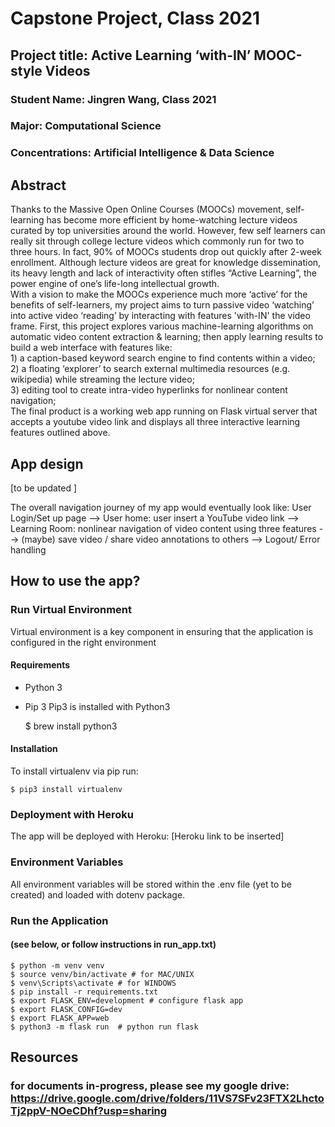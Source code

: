 # Capstone Project, Class 2021

## Project title: Active Learning ‘with-IN’ MOOC-style Videos 
### Student Name:  Jingren Wang, Class 2021
### Major: Computational Science
### Concentrations: Artificial Intelligence & Data Science

## Abstract

Thanks to the Massive Open Online Courses (MOOCs) movement, self-learning has become more efficient by home-watching lecture videos curated by top universities around the world. However, few self learners can really sit through college lecture videos which commonly run for two to three hours. In fact, 90% of MOOCs students drop out quickly after 2-week enrollment. Although lecture videos are great for knowledge dissemination, its heavy length and lack of interactivity often stifles “Active Learning”, the power engine of one’s life-long intellectual growth.<br>
With a vision to make the MOOCs experience much more ‘active’ for the benefits of self-learners, my project aims to turn passive video ‘watching’ into active video ‘reading’ by interacting with features 'with-IN' the video frame. First, this project explores various machine-learning algorithms on automatic video content extraction & learning; then apply learning results to build a web interface with features like: <br>
      1) a caption-based keyword search engine to find contents within a video; <br>
      2) a floating  ‘explorer’ to search external multimedia resources (e.g. wikipedia) while streaming the lecture video; <br>
      3) editing tool to create intra-video hyperlinks for nonlinear content navigation; <br>
The final product is a working web app running on Flask virtual server that accepts a youtube video link and displays all three interactive learning features outlined above.


## App design
[to be updated ]

The overall navigation journey of my app would eventually look like: 
    User Login/Set up page
    -->  User home: user insert a YouTube video link
            --> Learning Room:  nonlinear navigation of video content using three features
            -->  (maybe) save video / share video annotations to others
--> Logout/ Error handling


## How to use the app?

### Run Virtual Environment
Virtual environment is a key component in ensuring that the application is configured in the right environment

#### Requirements
- Python 3
- Pip 3
Pip3 is installed with Python3

    $ brew install python3

#### Installation
To install virtualenv via pip run:

    $ pip3 install virtualenv

### Deployment with Heroku
The app will be deployed with Heroku: [Heroku link to be inserted]

### Environment Variables
All environment variables will be stored within the .env file (yet to be created) and loaded with dotenv package.

### Run the Application 
#### (see below, or follow instructions in run_app.txt)
    $ python -m venv venv
    $ source venv/bin/activate # for MAC/UNIX
    $ venv\Scripts\activate # for WINDOWS
    $ pip install -r requirements.txt  
    $ export FLASK_ENV=development # configure flask app
    $ export FLASK_CONFIG=dev
    $ export FLASK_APP=web
    $ python3 -m flask run  # python run flask

## Resources
### for documents in-progress, please see my google drive: https://drive.google.com/drive/folders/11VS7SFv23FTX2LhctoTj2ppV-NOeCDhf?usp=sharing

